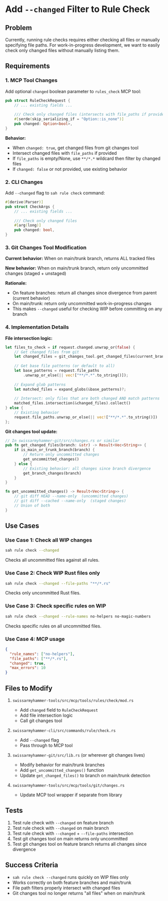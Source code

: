 # Add `--changed` Filter to Rule Check

## Problem

Currently, running rule checks requires either checking all files or manually specifying file paths. For work-in-progress development, we want to easily check only changed files without manually listing them.

## Requirements

### 1. MCP Tool Changes

Add optional `changed` boolean parameter to `rules_check` MCP tool:

```rust
pub struct RuleCheckRequest {
    // ... existing fields ...
    
    /// Check only changed files (intersects with file_paths if provided)
    #[serde(skip_serializing_if = "Option::is_none")]
    pub changed: Option<bool>,
}
```

**Behavior:**
- When `changed: true`, get changed files from git changes tool
- Intersect changed files with `file_paths` if provided
- If `file_paths` is empty/None, use `**/*.*` wildcard then filter by changed files
- If `changed: false` or not provided, use existing behavior

### 2. CLI Changes

Add `--changed` flag to `sah rule check` command:

```rust
#[derive(Parser)]
pub struct CheckArgs {
    // ... existing fields ...
    
    /// Check only changed files
    #[arg(long)]
    pub changed: bool,
}
```

### 3. Git Changes Tool Modification

**Current behavior:** When on main/trunk branch, returns ALL tracked files

**New behavior:** When on main/trunk branch, return only uncommitted changes (staged + unstaged)

**Rationale:** 
- On feature branches: return all changes since divergence from parent (current behavior)
- On main/trunk: return only uncommitted work-in-progress changes
- This makes `--changed` useful for checking WIP before committing on any branch

### 4. Implementation Details

**File intersection logic:**
```rust
let files_to_check = if request.changed.unwrap_or(false) {
    // Get changed files from git
    let changed_files = git_changes_tool.get_changed_files(current_branch)?;
    
    // Get base file patterns (or default to all)
    let base_patterns = request.file_paths
        .unwrap_or_else(|| vec!["**/*.*".to_string()]);
    
    // Expand glob patterns
    let matched_files = expand_globs(&base_patterns)?;
    
    // Intersect: only files that are both changed AND match patterns
    matched_files.intersection(&changed_files).collect()
} else {
    // Existing behavior
    request.file_paths.unwrap_or_else(|| vec!["**/*.*".to_string()])
};
```

**Git changes tool update:**
```rust
// In swissarmyhammer-git/src/changes.rs or similar
pub fn get_changed_files(branch: &str) -> Result<Vec<String>> {
    if is_main_or_trunk_branch(branch) {
        // Return only uncommitted changes
        get_uncommitted_changes()
    } else {
        // Existing behavior: all changes since branch divergence
        get_branch_changes(branch)
    }
}

fn get_uncommitted_changes() -> Result<Vec<String>> {
    // git diff HEAD --name-only  (uncommitted changes)
    // git diff --cached --name-only  (staged changes)
    // Union of both
}
```

## Use Cases

### Use Case 1: Check all WIP changes
```bash
sah rule check --changed
```
Checks all uncommitted files against all rules.

### Use Case 2: Check WIP Rust files only
```bash
sah rule check --changed --file-paths "**/*.rs"
```
Checks only uncommitted Rust files.

### Use Case 3: Check specific rules on WIP
```bash
sah rule check --changed --rule-names no-helpers no-magic-numbers
```
Checks specific rules on all uncommitted files.

### Use Case 4: MCP usage
```json
{
  "rule_names": ["no-helpers"],
  "file_paths": ["**/*.rs"],
  "changed": true,
  "max_errors": 10
}
```

## Files to Modify

1. `swissarmyhammer-tools/src/mcp/tools/rules/check/mod.rs`
   - Add `changed` field to `RuleCheckRequest`
   - Add file intersection logic
   - Call git changes tool

2. `swissarmyhammer-cli/src/commands/rule/check.rs`
   - Add `--changed` flag
   - Pass through to MCP tool

3. `swissarmyhammer-git/src/lib.rs` (or wherever git changes lives)
   - Modify behavior for main/trunk branches
   - Add `get_uncommitted_changes()` function
   - Update `get_changed_files()` to branch on main/trunk detection

4. `swissarmyhammer-tools/src/mcp/tools/git/changes.rs`
   - Update MCP tool wrapper if separate from library

## Tests

1. Test rule check with `--changed` on feature branch
2. Test rule check with `--changed` on main branch
3. Test rule check with `--changed` + `--file-paths` intersection
4. Test git changes tool on main returns only uncommitted
5. Test git changes tool on feature branch returns all changes since divergence

## Success Criteria

- `sah rule check --changed` runs quickly on WIP files only
- Works correctly on both feature branches and main/trunk
- File path filters properly intersect with changed files
- Git changes tool no longer returns "all files" when on main/trunk
